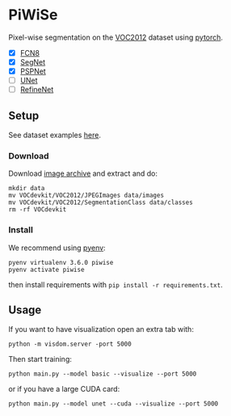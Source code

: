 # PiWiSe

Pixel-wise segmentation on the [VOC2012][dataset] dataset using
[pytorch][pytorch].

- [x] [FCN8](https://arxiv.org/abs/1605.06211)
- [x] [SegNet](https://arxiv.org/abs/1511.00561)
- [x] [PSPNet](https://arxiv.org/abs/1612.01105)
- [ ] [UNet](https://arxiv.org/abs/1505.04597)
- [ ] [RefineNet](https://arxiv.org/abs/1611.06612)

## Setup

See dataset examples [here][dataset_example].

### Download

Download [image archive][dataset_download] and extract and do:

```
mkdir data
mv VOCdevkit/VOC2012/JPEGImages data/images
mv VOCdevkit/VOC2012/SegmentationClass data/classes
rm -rf VOCdevkit
```

### Install

We recommend using [pyenv][pyenv]:

```
pyenv virtualenv 3.6.0 piwise
pyenv activate piwise
```

then install requirements with `pip install -r requirements.txt`.

## Usage

If you want to have visualization open an extra tab with:

```
python -m visdom.server -port 5000
```

Then start training:

```
python main.py --model basic --visualize --port 5000
```

or if you have a large CUDA card:

```
python main.py --model unet --cuda --visualize --port 5000
```

[pyenv]: https://github.com/pyenv/pyenv
[pytorch]: http://pytorch.org
[dataset]: http://host.robots.ox.ac.uk/pascal/VOC/
[dataset_example]: http://host.robots.ox.ac.uk/pascal/VOC/voc2012/segexamples
[dataset_download]: http://host.robots.ox.ac.uk/pascal/VOC/voc2012/VOCtrainval_11-May-2012.tar
